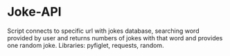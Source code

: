 # Joke-API
Script connects to specific url with jokes database, searching word provided by user 
and returns numbers of jokes with that word and provides one random joke. 
Libraries: pyfiglet, requests, random.
